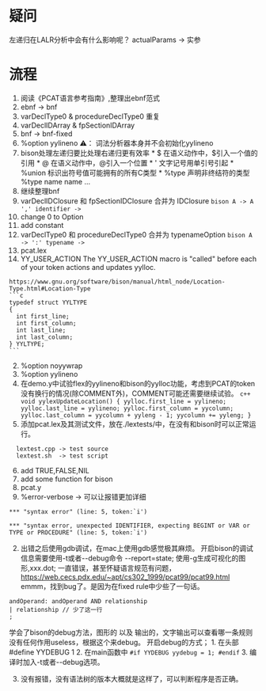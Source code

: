 # 疑问
左递归在LALR分析中会有什么影响呢？
actualParams -> 实参

# 流程
1. 阅读《PCAT语言参考指南》,整理出ebnf范式
2. ebnf -> bnf
  1. varDeclType0 & procedureDeclType0 重复
  2. varDeclIDArray & fpSectionIDArray
3. bnf -> bnf-fixed 
  1. %option yylineno ⚠️： 词法分析器本身并不会初始化yylineno
  2. bison处理左递归要比处理右递归更有效率
    * $ 在语义动作中，$引入一个值的引用
    * @ 在语义动作中，@引入一个位置
    * ' 文字记号用单引号引起
    <!-- * <> 在语义动作的值引用中，可以通过在尖括号中类型名来覆盖默认的值类型。 -->
    * %union 标识出符号值可能拥有的所有C类型
    * %type 声明非终结符的类型 %type <type> name name ...
4. 继续整理bnf
  1. varDeclIDClosure 和 fpSectionIDClosure 合并为 IDClosure
    ```bison
    A -> A ',' identifier
      -> 
    ```
  2. change 0 to Option
  3. add constant
  4. varDeclType0 和 procedureDeclType0 合并为 typenameOption
    ```bison
    A -> ':' typename
      ->
    ```
5. pcat.lex
  1. YY_USER_ACTION
    The YY_USER_ACTION macro is "called" before each of your token actions and updates yylloc.

    https://www.gnu.org/software/bison/manual/html_node/Location-Type.html#Location-Type
    ```c
    typedef struct YYLTYPE
    {
      int first_line;
      int first_column;
      int last_line;
      int last_column;
    } YYLTYPE;
    ```
  2. %option noyywrap
  3. %option yylineno
  4. 在demo.y中试验flex的yylineno和bison的yylloc功能，考虑到PCAT的token没有换行的情况(除COMMENT外)，COMMENT可能还需要继续试验。
    ```c++
    void yylexUpdateLocation() {
      yylloc.first_line = yylineno;
      yylloc.last_line = yylineno;
      yylloc.first_column = yycolumn;
      yylloc.last_column = yycolumn + yyleng - 1;
      yycolumn += yyleng;
    }
    ```
  5. 添加pcat.lex及其测试文件，放在./lextests/中，在没有和bison时可以正常运行。
  ```
    lextest.cpp -> test source
    lextest.sh  -> test script
  ```
  6. add TRUE,FALSE,NIL
  7. add some function for bison
6. pcat.y
  1. %error-verbose -> 可以让报错更加详细
  ```
  *** "syntax error" (line: 5, token:`i')

  *** "syntax error, unexpected IDENTIFIER, expecting BEGINT or VAR or TYPE or PROCEDURE" (line: 5, token:`i')
  ```
  2. 出错之后使用gdb调试，在mac上使用gdb感觉极其麻烦。
  开启bison的调试信息需要使用-t或者--debug命令 --report=state; 使用-g生成可视化的图形,xxx.dot;
  一直错误，甚至怀疑语言规范有问题，https://web.cecs.pdx.edu/~apt/cs302_1999/pcat99/pcat99.html
  emmm，找到bug了。是因为在fixed rule中少些了一句话。
  ```
  andOperand: andOperand AND relationship
  | relationship // 少了这一行
  ;
  ```
  学会了bison的debug方法，图形的 以及 输出的，文字输出可以查看哪一条规则没有任何作用useless，根据这个来debug。
  开启debug的方式；
    1. 在头部 #define YYDEBUG 1
    2. 在main函数中
    ```
    #if YYDEBUG
      yydebug = 1;
    #endif
    ```
    3. 编译时加入-t或者--debug选项。

  3. 没有报错，没有语法树的版本大概就是这样了，可以判断程序是否正确。
    